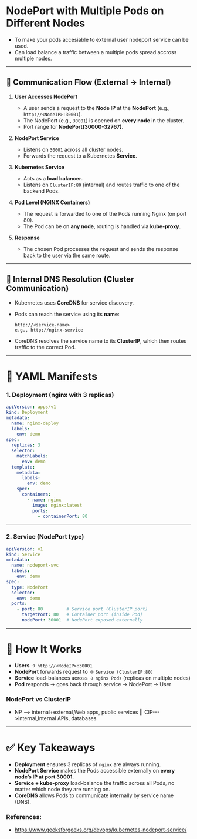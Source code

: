 # NodePort with Multiple Pods on Different Nodes

* To make your pods accesiable to external user nodeport service can be used.
* Can load balance a traffic between a multiple pods spread accross multiple nodes.
---

## 🔹 Communication Flow (External → Internal)

1. **User Accesses NodePort**

   * A user sends a request to the **Node IP** at the **NodePort** (e.g., `http://<NodeIP>:30001`).
   * The NodePort (e.g., `30001`) is opened on **every node** in the cluster.
   * Port range for **NodePort(30000-32767)**.

2. **NodePort Service**

   * Listens on `30001` across all cluster nodes.
   * Forwards the request to a Kubernetes **Service**.

3. **Kubernetes Service**

   * Acts as a **load balancer**.
   * Listens on `ClusterIP:80` (internal) and routes traffic to one of the backend Pods.

4. **Pod Level (NGINX Containers)**

   * The request is forwarded to one of the Pods running Nginx (on port 80).
   * The Pod can be on **any node**, routing is handled via **kube-proxy**.

5. **Response**

   * The chosen Pod processes the request and sends the response back to the user via the same route.

---

## 🔹 Internal DNS Resolution (Cluster Communication)

* Kubernetes uses **CoreDNS** for service discovery.
* Pods can reach the service using its **name**:

  ```
  http://<service-name>
  e.g., http://nginx-service
  ```
* CoreDNS resolves the service name to its **ClusterIP**, which then routes traffic to the correct Pod.

---

# 📝 YAML Manifests

### 1. **Deployment** (nginx with 3 replicas)

```yaml
apiVersion: apps/v1
kind: Deployment
metadata:
  name: nginx-deploy
  labels:
    env: demo
spec:
  replicas: 3
  selector:
    matchLabels:
      env: demo
  template:
    metadata:
      labels:
        env: demo
    spec:
      containers:
        - name: nginx
          image: nginx:latest
          ports:
            - containerPort: 80
```

---

### 2. **Service** (NodePort type)

```yaml
apiVersion: v1
kind: Service
metadata:
  name: nodeport-svc
  labels:
    env: demo
spec:
  type: NodePort
  selector:
    env: demo
  ports:
    - port: 80         # Service port (ClusterIP port)
      targetPort: 80   # Container port (inside Pod)
      nodePort: 30001  # NodePort exposed externally
```

---

# 🔹 How It Works

* **Users** → `http://<NodeIP>:30001`
* **NodePort** forwards request to → `Service (ClusterIP:80)`
* **Service** load-balances across → `nginx Pods` (replicas on multiple nodes)
* **Pod** responds → goes back through service → NodePort → User

### NodePort vs ClusterIP
- NP --> internal+external,Web apps, public services || CIP--->internal,Internal APIs, databases

---

# ✅ Key Takeaways

* **Deployment** ensures 3 replicas of `nginx` are always running.
* **NodePort Service** makes the Pods accessible externally on **every node’s IP at port 30001**.
* **Service + kube-proxy** load-balance the traffic across all Pods, no matter which node they are running on.
* **CoreDNS** allows Pods to communicate internally by service name (DNS).

### References:
- https://www.geeksforgeeks.org/devops/kubernetes-nodeport-service/